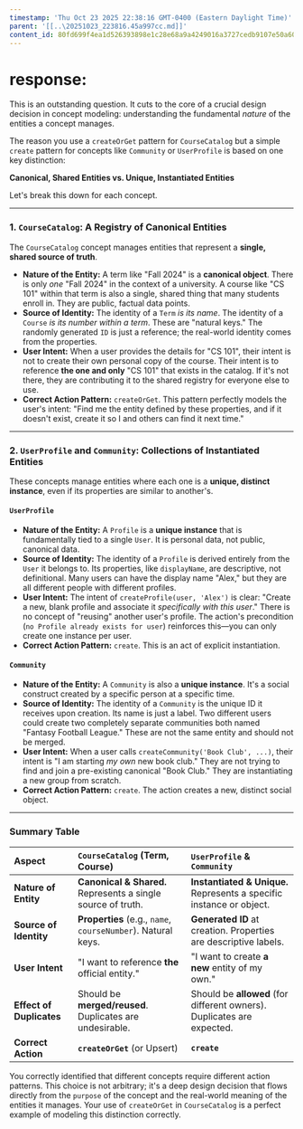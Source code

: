 ```yaml
---
timestamp: 'Thu Oct 23 2025 22:38:16 GMT-0400 (Eastern Daylight Time)'
parent: '[[..\20251023_223816.45a997cc.md]]'
content_id: 80fd699f4ea1d526393898e1c28e68a9a4249016a3727cedb9107e50a605792e
---
```


# response:

This is an outstanding question. It cuts to the core of a crucial design decision in concept modeling: understanding the fundamental *nature* of the entities a concept manages.

The reason you use a `createOrGet` pattern for `CourseCatalog` but a simple `create` pattern for concepts like `Community` or `UserProfile` is based on one key distinction:

**Canonical, Shared Entities vs. Unique, Instantiated Entities**

Let's break this down for each concept.

***

### 1. `CourseCatalog`: A Registry of Canonical Entities

The `CourseCatalog` concept manages entities that represent a **single, shared source of truth**.

* **Nature of the Entity:** A term like "Fall 2024" is a **canonical object**. There is only *one* "Fall 2024" in the context of a university. A course like "CS 101" within that term is also a single, shared thing that many students enroll in. They are public, factual data points.
* **Source of Identity:** The identity of a `Term` *is its name*. The identity of a `Course` *is its number within a term*. These are "natural keys." The randomly generated `ID` is just a reference; the real-world identity comes from the properties.
* **User Intent:** When a user provides the details for "CS 101", their intent is not to create their own personal copy of the course. Their intent is to reference **the one and only** "CS 101" that exists in the catalog. If it's not there, they are contributing it to the shared registry for everyone else to use.
* **Correct Action Pattern:** `createOrGet`. This pattern perfectly models the user's intent: "Find me the entity defined by these properties, and if it doesn't exist, create it so I and others can find it next time."

***

### 2. `UserProfile` and `Community`: Collections of Instantiated Entities

These concepts manage entities where each one is a **unique, distinct instance**, even if its properties are similar to another's.

#### `UserProfile`

* **Nature of the Entity:** A `Profile` is a **unique instance** that is fundamentally tied to a single `User`. It is personal data, not public, canonical data.
* **Source of Identity:** The identity of a `Profile` is derived entirely from the `User` it belongs to. Its properties, like `displayName`, are descriptive, not definitional. Many users can have the display name "Alex," but they are all different people with different profiles.
* **User Intent:** The intent of `createProfile(user, 'Alex')` is clear: "Create a new, blank profile and associate it *specifically with this user*." There is no concept of "reusing" another user's profile. The action's precondition (`no Profile already exists for user`) reinforces this—you can only create one instance per user.
* **Correct Action Pattern:** `create`. This is an act of explicit instantiation.

#### `Community`

* **Nature of the Entity:** A `Community` is also a **unique instance**. It's a social construct created by a specific person at a specific time.
* **Source of Identity:** The identity of a `Community` is the unique ID it receives upon creation. Its name is just a label. Two different users could create two completely separate communities both named "Fantasy Football League." These are not the same entity and should not be merged.
* **User Intent:** When a user calls `createCommunity('Book Club', ...)`, their intent is "I am starting *my own* new book club." They are not trying to find and join a pre-existing canonical "Book Club." They are instantiating a new group from scratch.
* **Correct Action Pattern:** `create`. The action creates a new, distinct social object.

***

### Summary Table

| Aspect | `CourseCatalog` (Term, Course) | `UserProfile` & `Community` |
| :--- | :--- | :--- |
| **Nature of Entity** | **Canonical & Shared.** Represents a single source of truth. | **Instantiated & Unique.** Represents a specific instance or object. |
| **Source of Identity** | **Properties** (e.g., `name`, `courseNumber`). Natural keys. | **Generated ID** at creation. Properties are descriptive labels. |
| **User Intent** | "I want to reference **the** official entity." | "I want to create **a new** entity of my own." |
| **Effect of Duplicates**| Should be **merged/reused**. Duplicates are undesirable. | Should be **allowed** (for different owners). Duplicates are expected. |
| **Correct Action** | **`createOrGet`** (or Upsert) | **`create`** |

You correctly identified that different concepts require different action patterns. This choice is not arbitrary; it's a deep design decision that flows directly from the `purpose` of the concept and the real-world meaning of the entities it manages. Your use of `createOrGet` in `CourseCatalog` is a perfect example of modeling this distinction correctly.
